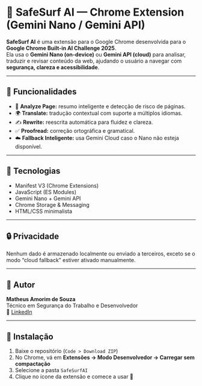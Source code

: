 # 🧠 SafeSurf AI — Chrome Extension (Gemini Nano / Gemini API)

**SafeSurf AI** é uma extensão para o Google Chrome desenvolvida para o **Google Chrome Built-in AI Challenge 2025**.  
Ela usa o **Gemini Nano (on-device)** ou **Gemini API (cloud)** para analisar, traduzir e revisar conteúdo da web, ajudando o usuário a navegar com **segurança, clareza e acessibilidade**.

---

## 🚀 Funcionalidades
- 🧩 **Analyze Page:** resumo inteligente e detecção de risco de páginas.  
- 🌍 **Translate:** tradução contextual com suporte a múltiplos idiomas.  
- ✍️ **Rewrite:** reescrita automática para fluidez e clareza.  
- ✅ **Proofread:** correção ortográfica e gramatical.  
- ☁️ **Fallback Inteligente:** usa Gemini Cloud caso o Nano não esteja disponível.

---

## 🧠 Tecnologias
- Manifest V3 (Chrome Extensions)  
- JavaScript (ES Modules)  
- Gemini Nano + Gemini API  
- Chrome Storage & Messaging  
- HTML/CSS minimalista  

---

## 🔒 Privacidade
Nenhum dado é armazenado localmente ou enviado a terceiros, exceto se o modo “cloud fallback” estiver ativado manualmente.

---

## 👤 Autor
**Matheus Amorim de Souza**  
Técnico em Segurança do Trabalho e Desenvolvedor  
🔗 [LinkedIn](https://www.linkedin.com/in/matheus0805amorim)

---

## 🧰 Instalação
1. Baixe o repositório (`Code > Download ZIP`)  
2. No Chrome, vá em **Extensões → Modo Desenvolvedor → Carregar sem compactação**  
3. Selecione a pasta `SafeSurfAI`  
4. Clique no ícone da extensão e comece a usar 🚀








